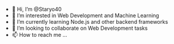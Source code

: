 - 👋 Hi, I’m @Staryo40
- 👀 I’m interested in Web Development and Machine Learning
- 🌱 I’m currently learning Node.js and other backend frameworks
- 💞️ I’m looking to collaborate on Web Development tasks
- 📫 How to reach me ...

<!---
Staryo40/Staryo40 is a ✨ special ✨ repository because its `README.md` (this file) appears on your GitHub profile.
You can click the Preview link to take a look at your changes.
--->
